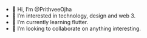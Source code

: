 - 👋 Hi, I’m @PrithveeOjha
- 👀 I’m interested in technology, design and web 3.
- 🌱 I’m currently learning flutter.
- 💞️ I’m looking to collaborate on anything interesting.
  

<!---
PrithveeOjha/PrithveeOjha is a ✨ special ✨ repository because its `README.md` (this file) appears on your GitHub profile.
You can click the Preview link to take a look at your changes.
--->
